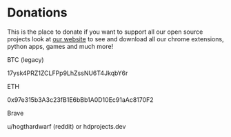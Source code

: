 # Donations

This is the place to donate if you want to support all our open source projects look at [our website](hdprojects.dev) to see and download all our chrome extensions, python apps, games and much more!

BTC (legacy)

17ysk4PRZ1ZCLFPp9LhZssNU6T4JkqbY6r

ETH 

0x97e315b3A3c23fB1E6bBb1A0D10Ec91aAc8170F2

Brave 

u/hogthardwarf (reddit) or hdprojects.dev



